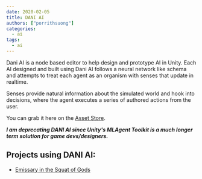 ```yaml
---
date: 2020-02-05
title: DANI AI
authors: ["porrithsuong"]
categories:
  - ai
tags:
  - ai
---
```


Dani AI is a node based editor to help design and prototype AI in Unity. Each AI designed and built using Dani AI
follows a neural network like schema and attempts to treat each agent as an organism with senses that update in
realtime.

Senses provide natural information about the simulated world and hook into decisions, where the agent executes a series
of authored actions from the user.

You can grab it here on the [Asset Store](https://assetstore.unity.com/packages/tools/ai/dani-ai-108309).

***I am deprecating DANI AI since Unity's MLAgent Toolkit is a much longer term solution for game devs/designers.***

## Projects using DANI AI:
* [Emissary in the Squat of Gods](http://iancheng.com/emissaries)
